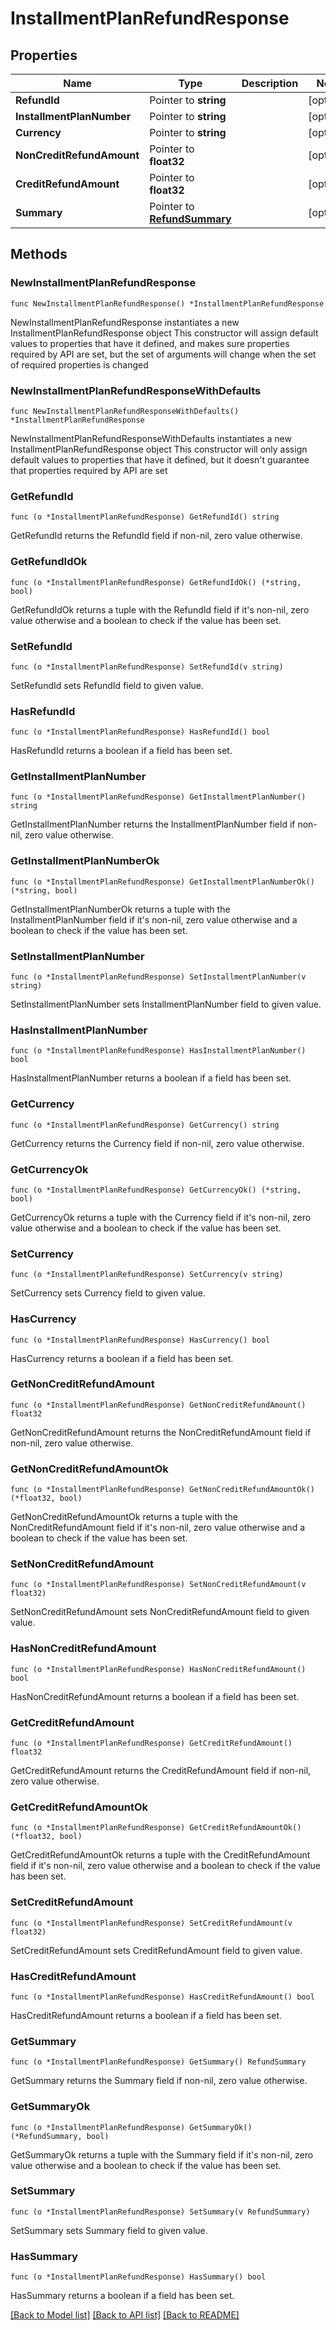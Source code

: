 # InstallmentPlanRefundResponse

## Properties

Name | Type | Description | Notes
------------ | ------------- | ------------- | -------------
**RefundId** | Pointer to **string** |  | [optional] 
**InstallmentPlanNumber** | Pointer to **string** |  | [optional] 
**Currency** | Pointer to **string** |  | [optional] 
**NonCreditRefundAmount** | Pointer to **float32** |  | [optional] 
**CreditRefundAmount** | Pointer to **float32** |  | [optional] 
**Summary** | Pointer to [**RefundSummary**](RefundSummary.md) |  | [optional] 

## Methods

### NewInstallmentPlanRefundResponse

`func NewInstallmentPlanRefundResponse() *InstallmentPlanRefundResponse`

NewInstallmentPlanRefundResponse instantiates a new InstallmentPlanRefundResponse object
This constructor will assign default values to properties that have it defined,
and makes sure properties required by API are set, but the set of arguments
will change when the set of required properties is changed

### NewInstallmentPlanRefundResponseWithDefaults

`func NewInstallmentPlanRefundResponseWithDefaults() *InstallmentPlanRefundResponse`

NewInstallmentPlanRefundResponseWithDefaults instantiates a new InstallmentPlanRefundResponse object
This constructor will only assign default values to properties that have it defined,
but it doesn't guarantee that properties required by API are set

### GetRefundId

`func (o *InstallmentPlanRefundResponse) GetRefundId() string`

GetRefundId returns the RefundId field if non-nil, zero value otherwise.

### GetRefundIdOk

`func (o *InstallmentPlanRefundResponse) GetRefundIdOk() (*string, bool)`

GetRefundIdOk returns a tuple with the RefundId field if it's non-nil, zero value otherwise
and a boolean to check if the value has been set.

### SetRefundId

`func (o *InstallmentPlanRefundResponse) SetRefundId(v string)`

SetRefundId sets RefundId field to given value.

### HasRefundId

`func (o *InstallmentPlanRefundResponse) HasRefundId() bool`

HasRefundId returns a boolean if a field has been set.

### GetInstallmentPlanNumber

`func (o *InstallmentPlanRefundResponse) GetInstallmentPlanNumber() string`

GetInstallmentPlanNumber returns the InstallmentPlanNumber field if non-nil, zero value otherwise.

### GetInstallmentPlanNumberOk

`func (o *InstallmentPlanRefundResponse) GetInstallmentPlanNumberOk() (*string, bool)`

GetInstallmentPlanNumberOk returns a tuple with the InstallmentPlanNumber field if it's non-nil, zero value otherwise
and a boolean to check if the value has been set.

### SetInstallmentPlanNumber

`func (o *InstallmentPlanRefundResponse) SetInstallmentPlanNumber(v string)`

SetInstallmentPlanNumber sets InstallmentPlanNumber field to given value.

### HasInstallmentPlanNumber

`func (o *InstallmentPlanRefundResponse) HasInstallmentPlanNumber() bool`

HasInstallmentPlanNumber returns a boolean if a field has been set.

### GetCurrency

`func (o *InstallmentPlanRefundResponse) GetCurrency() string`

GetCurrency returns the Currency field if non-nil, zero value otherwise.

### GetCurrencyOk

`func (o *InstallmentPlanRefundResponse) GetCurrencyOk() (*string, bool)`

GetCurrencyOk returns a tuple with the Currency field if it's non-nil, zero value otherwise
and a boolean to check if the value has been set.

### SetCurrency

`func (o *InstallmentPlanRefundResponse) SetCurrency(v string)`

SetCurrency sets Currency field to given value.

### HasCurrency

`func (o *InstallmentPlanRefundResponse) HasCurrency() bool`

HasCurrency returns a boolean if a field has been set.

### GetNonCreditRefundAmount

`func (o *InstallmentPlanRefundResponse) GetNonCreditRefundAmount() float32`

GetNonCreditRefundAmount returns the NonCreditRefundAmount field if non-nil, zero value otherwise.

### GetNonCreditRefundAmountOk

`func (o *InstallmentPlanRefundResponse) GetNonCreditRefundAmountOk() (*float32, bool)`

GetNonCreditRefundAmountOk returns a tuple with the NonCreditRefundAmount field if it's non-nil, zero value otherwise
and a boolean to check if the value has been set.

### SetNonCreditRefundAmount

`func (o *InstallmentPlanRefundResponse) SetNonCreditRefundAmount(v float32)`

SetNonCreditRefundAmount sets NonCreditRefundAmount field to given value.

### HasNonCreditRefundAmount

`func (o *InstallmentPlanRefundResponse) HasNonCreditRefundAmount() bool`

HasNonCreditRefundAmount returns a boolean if a field has been set.

### GetCreditRefundAmount

`func (o *InstallmentPlanRefundResponse) GetCreditRefundAmount() float32`

GetCreditRefundAmount returns the CreditRefundAmount field if non-nil, zero value otherwise.

### GetCreditRefundAmountOk

`func (o *InstallmentPlanRefundResponse) GetCreditRefundAmountOk() (*float32, bool)`

GetCreditRefundAmountOk returns a tuple with the CreditRefundAmount field if it's non-nil, zero value otherwise
and a boolean to check if the value has been set.

### SetCreditRefundAmount

`func (o *InstallmentPlanRefundResponse) SetCreditRefundAmount(v float32)`

SetCreditRefundAmount sets CreditRefundAmount field to given value.

### HasCreditRefundAmount

`func (o *InstallmentPlanRefundResponse) HasCreditRefundAmount() bool`

HasCreditRefundAmount returns a boolean if a field has been set.

### GetSummary

`func (o *InstallmentPlanRefundResponse) GetSummary() RefundSummary`

GetSummary returns the Summary field if non-nil, zero value otherwise.

### GetSummaryOk

`func (o *InstallmentPlanRefundResponse) GetSummaryOk() (*RefundSummary, bool)`

GetSummaryOk returns a tuple with the Summary field if it's non-nil, zero value otherwise
and a boolean to check if the value has been set.

### SetSummary

`func (o *InstallmentPlanRefundResponse) SetSummary(v RefundSummary)`

SetSummary sets Summary field to given value.

### HasSummary

`func (o *InstallmentPlanRefundResponse) HasSummary() bool`

HasSummary returns a boolean if a field has been set.


[[Back to Model list]](../README.md#documentation-for-models) [[Back to API list]](../README.md#documentation-for-api-endpoints) [[Back to README]](../README.md)



